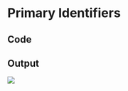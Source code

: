 # Primary Identifiers

## Code

<code-block src="entity-with-pi.txt"/>

## Output

![](entity-gebruiker-with-pi.svg)
